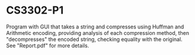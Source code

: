 # CS3302-P1
Program with GUI that takes a string and compresses using Huffman and Arithmetic encoding, providing analysis of each compression method, then "decompresses" the encoded string, checking equality with the original. See "Report.pdf" for more details.
